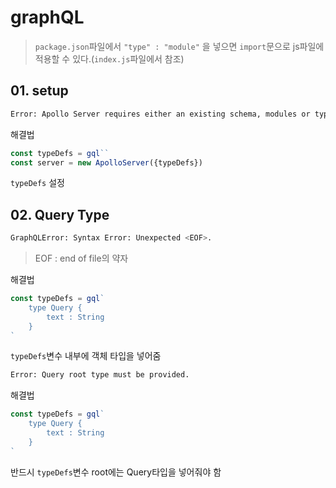 # graphQL
> `package.json`파일에서 `"type" : "module"` 을 넣으면 `import`문으로 js파일에 적용할 수 있다.(`index.js`파일에서 참조)

## 01. setup
```bash
Error: Apollo Server requires either an existing schema, modules or typeDefs
```
해결법
```javascript
const typeDefs = gql``
const server = new ApolloServer({typeDefs})
```
`typeDefs` 설정

## 02. Query Type
```bash
GraphQLError: Syntax Error: Unexpected <EOF>.
```

>EOF : end of file의 약자

해결법
```javascript
const typeDefs = gql`
    type Query {
        text : String
    }
`
```
`typeDefs`변수 내부에 객체 타입을 넣어줌


```bash
Error: Query root type must be provided.
```

해결법
```javascript
const typeDefs = gql`
    type Query {
        text : String
    }
`
```
반드시 `typeDefs`변수 root에는 Query타입을 넣어줘야 함
